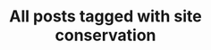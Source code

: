 ---
layout: tag
title: "All posts tagged with site conservation"
permalink: /weblog/tags/site-conservation/
taxonomy: site conservation
---